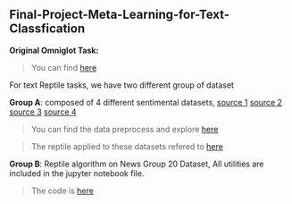 ## Final-Project-Meta-Learning-for-Text-Classfication


**Original Omniglot Task:**
> You can find [here](https://github.com/Martina-Wei/Final-Project-Meta-Learning-for-Text-Classfication/blob/main/reptile_keras.ipynb)



For text Reptile tasks, we have two different group of dataset

**Group A**: composed of 4 different sentimental datasets, [source 1](https://www.kaggle.com/clmentbisaillon/fake-and-real-news-dataset?select=Fake.csv) [source 2](Dataset_IMDB) [source 3](https://www.kaggle.com/c/word2vec-nlp-tutorial/data) [source 4](https://www.kaggle.com/crowdflower/twitter-airline-sentiment)
> You can find the data preprocess and explore [here](https://github.com/Martina-Wei/Final-Project-Meta-Learning-for-Text-Classfication/blob/main/data_exploration.ipynb)

> The reptile applied to these datasets refered to [here](https://github.com/Martina-Wei/Final-Project-Meta-Learning-for-Text-Classfication/blob/main/reptile_on_text.ipynb)

**Group B**: Reptile algorithm on News Group 20 Dataset, All utilities are included in the jupyter notebook file.
> The code is [here](https://github.com/Martina-Wei/Final-Project-Meta-Learning-for-Text-Classfication/blob/main/reptile_NewsGroup20.ipynb)
